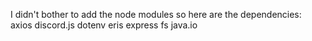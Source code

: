 I didn't bother to add the node modules so here are the dependencies: axios discord.js dotenv eris express fs java.io
